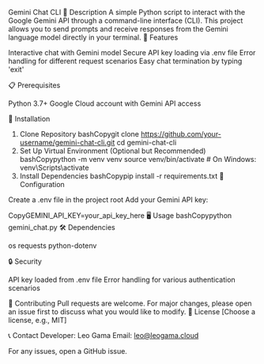 Gemini Chat CLI
📝 Description
A simple Python script to interact with the Google Gemini API through a command-line interface (CLI). This project allows you to send prompts and receive responses from the Gemini language model directly in your terminal.
🚀 Features

Interactive chat with Gemini model
Secure API key loading via .env file
Error handling for different request scenarios
Easy chat termination by typing 'exit'

📋 Prerequisites

Python 3.7+
Google Cloud account with Gemini API access

🔧 Installation
1. Clone Repository
bashCopygit clone https://github.com/your-username/gemini-chat-cli.git
cd gemini-chat-cli
2. Set Up Virtual Environment (Optional but Recommended)
bashCopypython -m venv venv
source venv/bin/activate  # On Windows: venv\Scripts\activate
3. Install Dependencies
bashCopypip install -r requirements.txt
🔑 Configuration

Create a .env file in the project root
Add your Gemini API key:

CopyGEMINI_API_KEY=your_api_key_here
🖥️ Usage
bashCopypython gemini_chat.py
🛠️ Dependencies

os
requests
python-dotenv

🔒 Security

API key loaded from .env file
Error handling for various authentication scenarios

🤝 Contributing
Pull requests are welcome. For major changes, please open an issue first to discuss what you would like to modify.
📜 License
[Choose a license, e.g., MIT]

📞 Contact
Developer: Leo Gama
Email: leo@leogama.cloud

For any issues, open a GitHub issue.
